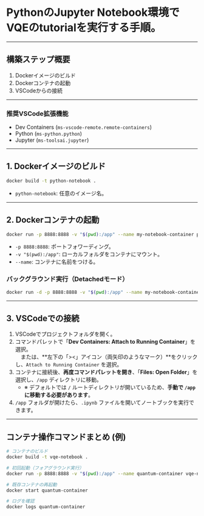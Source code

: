 # PythonのJupyter Notebook環境でVQEのtutorialを実行する手順。

---

## 構築ステップ概要

1. Dockerイメージのビルド
2. Dockerコンテナの起動
3. VSCodeからの接続

---

### 推奨VSCode拡張機能

- Dev Containers (`ms-vscode-remote.remote-containers`)
- Python (`ms-python.python`)
- Jupyter (`ms-toolsai.jupyter`)

---

## 1. Dockerイメージのビルド 

```bash
docker build -t python-notebook .
```

- `python-notebook`: 任意のイメージ名。

---

## 2. Dockerコンテナの起動

```bash
docker run -p 8888:8888 -v "$(pwd):/app" --name my-notebook-container python-notebook
```

- `-p 8888:8888`: ポートフォワーディング。
- `-v "$(pwd):/app"`: ローカルフォルダをコンテナにマウント。
- `--name`: コンテナに名前をつける。

### バックグラウンド実行（Detachedモード）

```bash
docker run -d -p 8888:8888 -v "$(pwd):/app" --name my-notebook-container python-notebook
```

---

## 3. VSCodeでの接続

1. VSCodeでプロジェクトフォルダを開く。
2. コマンドパレットで「**Dev Containers: Attach to Running Container**」を選択。  
　または、**左下の「><」アイコン（両矢印のようなマーク）**をクリックし、`Attach to Running Container` を選択。
3. コンテナに接続後、**再度コマンドパレットを開き**、「**Files: Open Folder**」を選択し、`/app` ディレクトリに移動。  
   - ※ デフォルトでは `/` ルートディレクトリが開いているため、**手動で `/app` に移動する必要があります**。
4. `/app` フォルダが開けたら、`.ipynb` ファイルを開いてノートブックを実行できます。
---

## コンテナ操作コマンドまとめ (例)

```bash
# コンテナのビルド
docker build -t vqe-notebook .

# 初回起動（フォアグラウンド実行）
docker run -p 8888:8888 -v "$(pwd):/app" --name quantum-container vqe-notebook

# 既存コンテナの再起動
docker start quantum-container

# ログを確認
docker logs quantum-container
```
